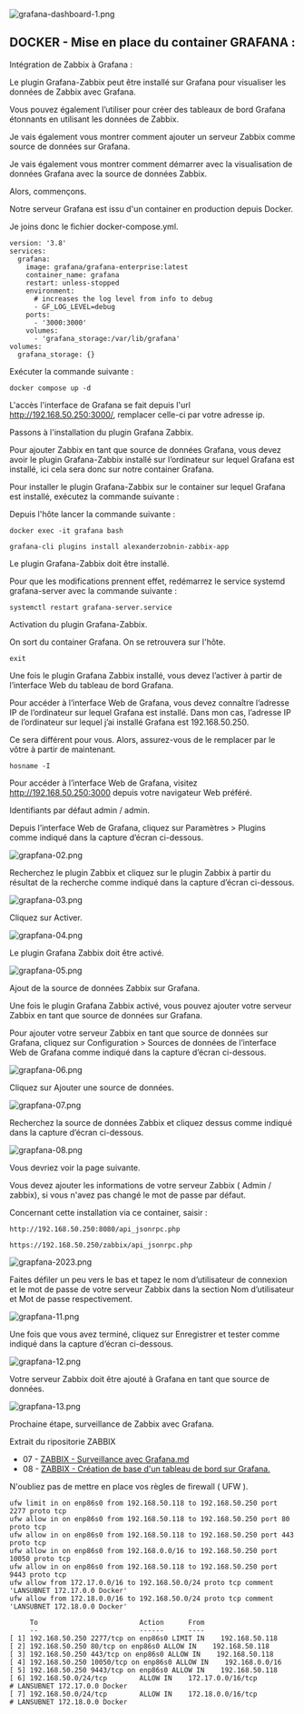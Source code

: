 ![grafana-dashboard-1.png](./images/grafana-dashboard-1.png)

## DOCKER - Mise en place du container GRAFANA :

Intégration de Zabbix à Grafana :

Le plugin Grafana-Zabbix peut être installé sur Grafana pour visualiser les données de Zabbix avec Grafana.

Vous pouvez également l’utiliser pour créer des tableaux de bord Grafana étonnants en utilisant les données de Zabbix.

Je vais également vous montrer comment ajouter un serveur Zabbix comme source de données sur Grafana.

Je vais également vous montrer comment démarrer avec la visualisation de données Grafana avec la source de données Zabbix.

Alors, commençons.

Notre serveur Grafana est issu d'un container en production depuis Docker.

Je joins donc le fichier docker-compose.yml.
```
version: '3.8'
services:
  grafana:
    image: grafana/grafana-enterprise:latest
    container_name: grafana
    restart: unless-stopped
    environment:
      # increases the log level from info to debug
      - GF_LOG_LEVEL=debug
    ports:
      - '3000:3000'
    volumes:
      - 'grafana_storage:/var/lib/grafana'
volumes:
  grafana_storage: {}
```
Exécuter la commande suivante :
```
docker compose up -d
```
L'accès l'interface de Grafana se fait depuis l'url http://192.168.50.250:3000/, remplacer celle-ci par votre adresse ip.

Passons à l'installation du plugin Grafana Zabbix.

Pour ajouter Zabbix en tant que source de données Grafana, vous devez avoir le plugin Grafana-Zabbix installé sur l’ordinateur sur lequel Grafana est installé, ici cela sera donc sur notre container Grafana.

Pour installer le plugin Grafana-Zabbix sur le container sur lequel Grafana est installé, exécutez la commande suivante :

Depuis l'hôte lancer la commande suivante :
```
docker exec -it grafana bash
```
```
grafana-cli plugins install alexanderzobnin-zabbix-app     
```
Le plugin Grafana-Zabbix doit être installé.

Pour que les modifications prennent effet, redémarrez le service systemd grafana-server avec la commande suivante :
```
systemctl restart grafana-server.service
```
Activation du plugin Grafana-Zabbix.

On sort du container Grafana. On se retrouvera sur l'hôte.
```
exit
```
Une fois le plugin Grafana Zabbix installé, vous devez l’activer à partir de l’interface Web du tableau de bord Grafana.

Pour accéder à l’interface Web de Grafana, vous devez connaître l’adresse IP de l’ordinateur sur lequel Grafana est installé. Dans mon cas, l’adresse IP de l’ordinateur sur lequel j’ai installé Grafana est 192.168.50.250.

Ce sera différent pour vous. Alors, assurez-vous de le remplacer par le vôtre à partir de maintenant.
```
hosname -I
```
Pour accéder à l’interface Web de Grafana, visitez http://192.168.50.250:3000 depuis votre navigateur Web préféré.

Identifiants par défaut admin / admin.

Depuis l’interface Web de Grafana, cliquez sur Paramètres > Plugins comme indiqué dans la capture d’écran ci-dessous.

![grapfana-02.png](./images/grafana-02.png)

Recherchez le plugin Zabbix et cliquez sur le plugin Zabbix à partir du résultat de la recherche comme indiqué dans la capture d’écran ci-dessous.

![grapfana-03.png](./images/grafana-03.png)

Cliquez sur Activer.

![grapfana-04.png](./images/grafana-04.png)

Le plugin Grafana Zabbix doit être activé.

![grapfana-05.png](./images/grafana-05.png)

Ajout de la source de données Zabbix sur Grafana.

Une fois le plugin Grafana Zabbix activé, vous pouvez ajouter votre serveur Zabbix en tant que source de données sur Grafana.

Pour ajouter votre serveur Zabbix en tant que source de données sur Grafana, cliquez sur Configuration > Sources de données de l’interface Web de Grafana comme indiqué dans la capture d’écran ci-dessous.

![grapfana-06.png](./images/grafana-06.png)

Cliquez sur Ajouter une source de données.

![grapfana-07.png](./images/grafana-07.png)

Recherchez la source de données Zabbix et cliquez dessus comme indiqué dans la capture d’écran ci-dessous.

![grapfana-08.png](./images/grafana-08.png)

Vous devriez voir la page suivante.

Vous devez ajouter les informations de votre serveur Zabbix ( Admin / zabbix), si vous n'avez pas changé le mot de passe par défaut.

Concernant cette installation via ce container, saisir : 
```
http://192.168.50.250:8080/api_jsonrpc.php
```
```
https://192.168.50.250/zabbix/api_jsonrpc.php
```
![grapfana-2023.png](./images/grafana-2023.png)

Faites défiler un peu vers le bas et tapez le nom d’utilisateur de connexion et le mot de passe de votre serveur Zabbix dans la section Nom d’utilisateur et Mot de passe respectivement.

![grapfana-11.png](./images/grafana-11.png)

Une fois que vous avez terminé, cliquez sur Enregistrer et tester comme indiqué dans la capture d’écran ci-dessous.

![grapfana-12.png](./images/grafana-12.png)

Votre serveur Zabbix doit être ajouté à Grafana en tant que source de données.

![grapfana-13.png](./images/grafana-13.png)

Prochaine étape, surveillance de Zabbix avec Grafana.

Extrait du ripositorie ZABBIX

- 07 - [ZABBIX - Surveillance avec Grafana.md](https://github.com/0xCyberLiTech/Zabbix/blob/main/ZABBIX-Surveillance-avec-Grafana.md)
- 08 - [ZABBIX - Création de base d'un tableau de bord sur Grafana.](https://github.com/0xCyberLiTech/Zabbix/blob/main/ZABBIX-Cr%C3%A9ation-de-base-d-un-tableau-de-bord-Grafana.md)

N'oubliez pas de mettre en place vos règles de firewall ( UFW ).

```
ufw limit in on enp86s0 from 192.168.50.118 to 192.168.50.250 port 2277 proto tcp
ufw allow in on enp86s0 from 192.168.50.118 to 192.168.50.250 port 80 proto tcp
ufw allow in on enp86s0 from 192.168.50.118 to 192.168.50.250 port 443 proto tcp
ufw allow in on enp86s0 from 192.168.0.0/16 to 192.168.50.250 port 10050 proto tcp
ufw allow in on enp86s0 from 192.168.50.118 to 192.168.50.250 port 9443 proto tcp
ufw allow from 172.17.0.0/16 to 192.168.50.0/24 proto tcp comment 'LANSUBNET 172.17.0.0 Docker'
ufw allow from 172.18.0.0/16 to 192.168.50.0/24 proto tcp comment 'LANSUBNET 172.18.0.0 Docker'
```
```
     To                         Action      From
     --                         ------      ----
[ 1] 192.168.50.250 2277/tcp on enp86s0 LIMIT IN    192.168.50.118
[ 2] 192.168.50.250 80/tcp on enp86s0 ALLOW IN    192.168.50.118
[ 3] 192.168.50.250 443/tcp on enp86s0 ALLOW IN    192.168.50.118
[ 4] 192.168.50.250 10050/tcp on enp86s0 ALLOW IN    192.168.0.0/16
[ 5] 192.168.50.250 9443/tcp on enp86s0 ALLOW IN    192.168.50.118
[ 6] 192.168.50.0/24/tcp        ALLOW IN    172.17.0.0/16/tcp          # LANSUBNET 172.17.0.0 Docker
[ 7] 192.168.50.0/24/tcp        ALLOW IN    172.18.0.0/16/tcp          # LANSUBNET 172.18.0.0 Docker
```
